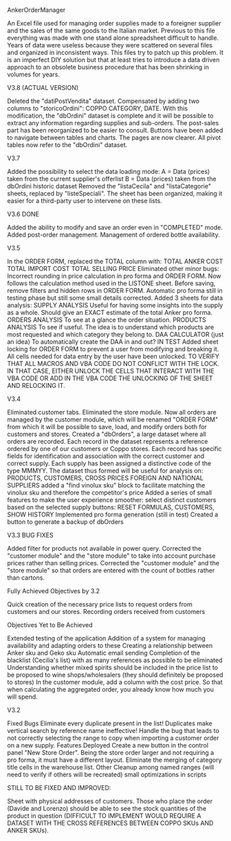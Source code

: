 AnkerOrderManager

An Excel file used for managing order supplies made to a foreigner supplier and the sales of the same goods to the Italian market. 
Previous to this file everything was made with one stand alone spreadsheet difficult to handle. Years of data were useless because they were scattered on several files and organized in inconsistent ways.
This files try to patch up this problem. It is an imperfect DIY solution but that at least tries to introduce a data driven approach to an obsolete business procedure that has been shrinking in volumes for years.

V3.8 (ACTUAL VERSION)

Deleted the "datiPostVendita" dataset. Compensated by adding two columns to "storicoOrdini": COPPO CATEGORY, DATE. With this modification, the "dbOrdini" dataset is complete and it will be possible to extract any information regarding supplies and sub-orders. The post-sales part has been reorganized to be easier to consult. Buttons have been added to navigate between tables and charts. The pages are now clearer. All pivot tables now refer to the "dbOrdini" dataset.

V3.7

Added the possibility to select the data loading mode:
A = Data (prices) taken from the current supplier's offerlist
B = Data (prices) taken from the dbOrdini historic dataset
Removed the "listaCecila" and "listaCategorie" sheets, replaced by "listeSpeciali". The sheet has been organized, making it easier for a third-party user to intervene on these lists.

V3.6 DONE

Added the ability to modify and save an order even in "COMPLETED" mode. Added post-order management. Management of ordered bottle availability.

V3.5

In the ORDER FORM, replaced the TOTAL column with:
TOTAL ANKER COST
TOTAL IMPORT COST
TOTAL SELLING PRICE
Eliminated other minor bugs:
Incorrect rounding in price calculation in pro forma and ORDER FORM. Now follows the calculation method used in the LISTONE sheet. Before saving, remove filters and hidden rows in ORDER FORM. Automatic pro forma still in testing phase but still some small details corrected. Added 3 sheets for data analysis:
SUPPLY ANALYSIS
Useful for having some insights into the supply as a whole. Should give an EXACT estimate of the total Anker pro forma.
ORDERS ANALYSIS
To see at a glance the order situation.
PRODUCTS ANALYSIS
To see if useful. The idea is to understand which products are most requested and which category they belong to.
DAA CALCULATOR (just an idea)
To automatically create the DAA in and out? IN TEST Added sheet locking for ORDER FORM to prevent a user from modifying and breaking it. All cells needed for data entry by the user have been unlocked. TO VERIFY THAT ALL MACROS AND VBA CODE DO NOT CONFLICT WITH THE LOCK. IN THAT CASE, EITHER UNLOCK THE CELLS THAT INTERACT WITH THE VBA CODE OR ADD IN THE VBA CODE THE UNLOCKING OF THE SHEET AND RELOCKING IT.

V3.4

Eliminated customer tabs. Eliminated the store module. Now all orders are managed by the customer module, which will be renamed "ORDER FORM" from which it will be possible to save, load, and modify orders both for customers and stores. Created a "dbOrders", a large dataset where all orders are recorded. Each record in the dataset represents a reference ordered by one of our customers or Coppo stores. Each record has specific fields for identification and association with the correct customer and correct supply. Each supply has been assigned a distinctive code of the type MMMYY. The dataset thus formed will be useful for analysis on: PRODUCTS, CUSTOMERS, CROSS PRICES FOREIGN AND NATIONAL SUPPLIERS added a "find vinolux sku" block to facilitate matching the vinolux sku and therefore the competitor's price Added a series of small features to make the user experience smoother: select distinct customers based on the selected supply buttons: RESET FORMULAS, CUSTOMERS, SHOW HISTORY Implemented pro forma generation (still in test) Created a button to generate a backup of dbOrders

V3.3 BUG FIXES

Added filter for products not available in power query. Corrected the "customer module" and the "store module" to take into account purchase prices rather than selling prices. Corrected the "customer module" and the "store module" so that orders are entered with the count of bottles rather than cartons.

Fully Achieved Objectives by 3.2

Quick creation of the necessary price lists to request orders from customers and our stores. Recording orders received from customers

Objectives Yet to Be Achieved

Extended testing of the application Addition of a system for managing availability and adapting orders to these Creating a relationship between Anker sku and Geko sku Automatic email sending Completion of the blacklist (Cecilia's list) with as many references as possible to be eliminated Understanding whether mixed spirits should be included in the price list to be proposed to wine shops/wholesalers (they should definitely be proposed to stores) In the customer module, add a column with the cost price. So that when calculating the aggregated order, you already know how much you will spend.

V3.2

Fixed Bugs
Eliminate every duplicate present in the list! Duplicates make vertical search by reference name ineffective! Handle the bug that leads to not correctly selecting the range to copy when importing a customer order on a new supply.
Features Deployed
Create a new button in the control panel "New Store Order". Being the store order larger and not requiring a pro forma, it must have a different layout. Eliminate the merging of category title cells in the warehouse list.
Other
Cleanup among named ranges (will need to verify if others will be recreated) small optimizations in scripts

STILL TO BE FIXED AND IMPROVED:

Sheet with physical addresses of customers. Those who place the order (Davide and Lorenzo) should be able to see the stock quantities of the product in question (DIFFICULT TO IMPLEMENT WOULD REQUIRE A DATASET WITH THE CROSS REFERENCES BETWEEN COPPO SKUs AND ANKER SKUs).
